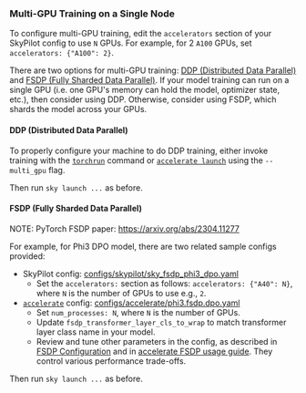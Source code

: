 ### Multi-GPU Training on a Single Node

To configure multi-GPU training, edit the `accelerators` section of your SkyPilot config
 to use `N` GPUs. For example, for 2 `A100` GPUs, set `accelerators: {"A100": 2}`.

There are two options for multi-GPU training:
[DDP (Distributed Data Parallel)](https://huggingface.co/docs/transformers/en/perf_train_gpu_many#dataparallel-vs-distributeddataparallel) and
[FSDP (Fully Sharded Data Parallel)](https://huggingface.co/docs/transformers/en/fsdp).
If your model training can run on a single GPU (i.e. one GPU's memory can hold the model,
optimizer state, etc.), then consider using DDP. Otherwise, consider using FSDP, which
shards the model across your GPUs.

#### DDP (Distributed Data Parallel)

To properly configure your machine to do DDP training, either invoke training with the
[`torchrun`](https://pytorch.org/docs/stable/elastic/run.html) command or
[`accelerate launch`](https://huggingface.co/docs/accelerate/en/basic_tutorials/launch#using-accelerate-launch)
 using the `--multi_gpu` flag.

Then run `sky launch ...` as before.

#### FSDP (Fully Sharded Data Parallel)

NOTE: PyTorch FSDP paper: <https://arxiv.org/abs/2304.11277>

For example, for Phi3 DPO model, there are two related sample configs provided:

- SkyPilot config: [configs/skypilot/sky_fsdp_phi3_dpo.yaml](configs/skypilot/sky_fsdp_phi3_dpo.yaml)
  - Set the `accelerators:` section as follows: `accelerators: {"A40": N}`, where `N` is the number of GPUs to use e.g., `2`.
- [`accelerate`](https://github.com/huggingface/accelerate) config: [configs/accelerate/phi3.fsdp.dpo.yaml](configs/accelerate/phi3.fsdp.dpo.yaml)
  - Set `num_processes: N`, where `N` is the number of GPUs.
  - Update `fsdp_transformer_layer_cls_to_wrap` to match transformer layer class name in your model.
  - Review and tune other parameters in the config, as described in [FSDP Configuration](https://huggingface.co/docs/transformers/main/en/fsdp#fsdp-configuration) and in [accelerate FSDP usage guide](https://huggingface.co/docs/accelerate/en/usage_guides/fsdp). They control various performance trade-offs.

Then run `sky launch ...` as before.
